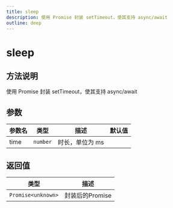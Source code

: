 ```yaml
---
title: sleep
description: 使用 Promise 封装 setTimeout，使其支持 async/await
outline: deep
---
```


# sleep

## 方法说明

使用 Promise 封装 setTimeout，使其支持 async/await

## 参数

| 参数名 | 类型 | 描述 | 默认值 |
| --- | --- | --- | --- |
| time | `number` | 时长，单位为 ms |  |

## 返回值

| 类型 | 描述 |
| --- | --- |
| `Promise<unknown>` | 封装后的Promise |
